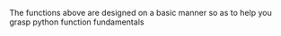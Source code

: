 The functions above are designed on a basic manner so as to help you grasp python function fundamentals
